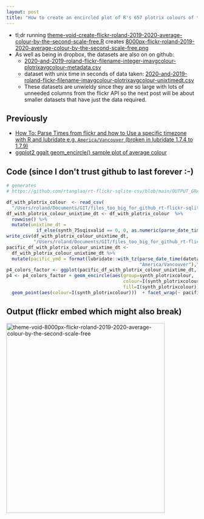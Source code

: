 ```yaml
---
layout: post
title: "How to create an encircled plot of R's 657 plotrix colours of the average colour of my 2019-2020 flickr photos, x axis is time in unix seconds since 1970 using ggalt and ggplot in R, y axis is the average colour using the plotrix colours"
---
```

* tl;dr running [theme-void-create-flickr-roland-2019-2020-average-colour-by-the-second-scale-free.R](https://github.com/rtanglao/rt-flickr-sqlite-csv/blob/main/theme-void-create-flickr-roland-2019-2020-average-colour-by-the-second-scale-free.R) creates [8000px-flickr-roland-2019-2020-average-colour-by-the-second-scale-free.png](https://github.com/rtanglao/rt-flickr-sqlite-csv/blob/main/OUTPUT_GRAPHICS/theme-void-8000px-flickr-roland-2019-2020-average-colour-by-the-second-scale-free.png)
* As well as being in dropbox, the datasets are also on on github:
    *  [2020-and-2019-roland-flickr-filename-integer-imavgcolour-plotrixavgcolour-metadata.csv](https://github.com/rtanglao/rt-flickr-sqlite-csv/blob/main/LARGE_CSV_FILES/2020-and-2019-roland-flickr-filename-imavgcolour-plotrixavgcolour-metadata.csv)
    *  dataset with unix time in seconds of data taken: [2020-and-2019-roland-flickr-filename-imavgcolour-plotrixavgcolour-unixtimedt.csv](https://github.com/rtanglao/rt-flickr-sqlite-csv/blob/main/LARGE_CSV_FILES/2020-and-2019-roland-flickr-filename-imavgcolour-plotrixavgcolour-unixtimedt.csv)
    *  These datasets are unwieldy since they are so large with lots of unneeded columns from the flickr API so the next post will be about smaller datasets that have just the data required.

## Previously

* [How  To: Parse Times from flickr and how to Use a specific timezone with R  and lubridate e.g. `America/Vancouver` (broken in lubridate 1.7.4 to  1.7.9)](http://rolandtanglao.com/2021/09/08/p1-howto-use-a-specific-timezone-lubridate-r/) 
* [ggplot2 ggalt geom_encircle() sample plot of average colour](http://rolandtanglao.com/2021/09/04/p1-ggalt-encircle/)        

## Code (since I don't trust github to last forever :-) 

```r
# generates
# https://github.com/rtanglao/rt-flickr-sqlite-csv/blob/main/OUTPUT_GRAPHICS/flickr-roland-2019-2020-average-colour-by-the-second-scale-free.png

df_with_plotrix_colour  <- read_csv(
  "/Users/roland/Documents/GIT/files_too_big_for_github_rt-flickr-sqlite-csv/2020-and-2019-roland-flickr-filename-integer-imavgcolour-plotrixavgcolour-metadata.csv")
df_with_plotrix_colour_unixtime_dt <- df_with_plotrix_colour  %>% 
  rowwise() %>% 
  mutate(unixtime_dt = 
           if_else(synth_75sqisvalid == 0, 0, as.numeric(parse_date_time(datetaken, "%Y-%m-%d %H:%M:%s"))))
write_csv(df_with_plotrix_colour_unixtime_dt,
          "/Users/roland/Documents/GIT/files_too_big_for_github_rt-flickr-sqlite-csv/2020-and-2019-roland-flickr-filename-imavgcolour-plotrixavgcolour-unixtimedt.csv", na="")
pacific_df_with_plotrix_colour_unixtime_dt <-
  df_with_plotrix_colour_unixtime_dt %>%
  mutate(pacific_ymd = format(lubridate::with_tz(parse_date_time(datetaken, "%Y-%m-%d %H:%M:%s"),
                                                 "America/Vancouver"),"%Y-%m-%d"))
p4_colors_factor <- ggplot(pacific_df_with_plotrix_colour_unixtime_dt, aes(unixtime_dt,synth_plotrixcolour))
p4 <- p4_colors_factor + geom_encircle(aes(group=synth_plotrixcolour,
                                           colour=I(synth_plotrixcolour),
                                           fill=I(synth_plotrixcolour))) + 
  geom_point(aes(colour=I(synth_plotrixcolour)))  + facet_wrap(~ pacific_ymd, scales = "free") + theme_void()
```

## Output (flickr embed which might also break)



<a data-flickr-embed="true" href="https://www.flickr.com/photos/roland/51470680553/in/datetaken-public/" title="theme-void-8000px-flickr-roland-2019-2020-average-colour-by-the-second-scale-free"><img src="https://live.staticflickr.com/65535/51470680553_eb229810ce.jpg" width="417" height="500" alt="theme-void-8000px-flickr-roland-2019-2020-average-colour-by-the-second-scale-free"></a><script async src="//embedr.flickr.com/assets/client-code.js" charset="utf-8"></script>
